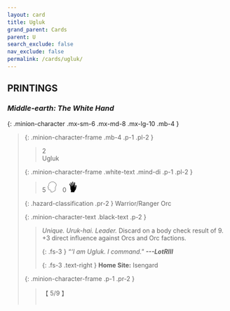 ```yaml
---
layout: card
title: Ugluk
grand_parent: Cards
parent: U
search_exclude: false
nav_exclude: false
permalink: /cards/ugluk/
---
```


## PRINTINGS


### _Middle-earth: The White Hand_

{: .minion-character .mx-sm-6 .mx-md-8 .mx-lg-10 .mb-4 }
> {: .minion-character-frame .mb-4 .p-1 .pl-2 }
> > <div class="hazard-mp">2</div>
> > <div class="card-name">Ugluk</div>
>
> {: .minion-character-frame .white-text .mind-di .p-1 .pl-2 }
> > 5 ![](/assets/images/mind.svg)&emsp;0 ![](/assets/images/di.svg)
>
> {: .hazard-classification .pr-2 }
> Warrior/Ranger Orc
>
> {: .minion-character-text .black-text .p-2 }
> > _Unique._ _Uruk-hai._ _Leader._ Discard on a body check result of 9. +3 direct influence against Orcs and Orc factions. 
> > 
> > {: .fs-3 } 
> > _“‘I am Ugluk. I command."_ ***---&#65279;LotRIII***  
> > 
> > {: .fs-3 .text-right } 
> > **Home Site:** Isengard 
>
> {: .minion-character-frame .p-1 .pr-2 }
> > <div class="card-shield">【 5/9 】</div>
> > <div class="card-corruption-white">&nbsp;</div>
